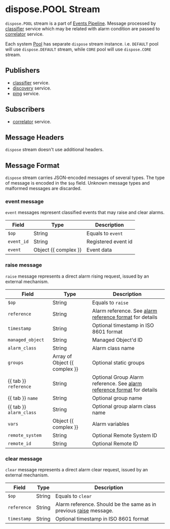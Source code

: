 # dispose.POOL Stream

`dispose.POOL` stream is a part of [Events Pipeline](index.md#events-pipeline).
Message processed by [classifier](../../../admin/reference/services/classifier.md) service which may be related with alarm
condition are passed to [correlator](../../../admin/reference/services/correlator.md) service.

Each system [Pool](../../../user/reference/concepts/pool/index.md) has separate
`dispose` stream instance. i.e. `DEFAULT` pool will use `dispose.DEFAULT` stream,
while `CORE` pool will use `dispose.CORE` stream.

## Publishers

- [classifier](../../../admin/reference/services/classifier.md) service.
- [discovery](../../../admin/reference/services/discovery.md) service.
- [ping](../../../admin/reference/services/ping.md) service.

## Subscribers

- [correlator](../../../admin/reference/services/correlator.md) service.

## Message Headers

`dispose` stream doesn't use additional headers.

## Message Format

`dispose` stream carries JSON-encoded messages of several types. The type of message is encoded
in the `$op` field. Unknown message types and malformed messages are discarded.

### event message

`event` messages represent classified events that may raise and clear alarms.

| Field      | Type                 | Description         |
| ---------- | -------------------- | ------------------- |
| `$op`      | String               | Equals to `event`   |
| `event_id` | String               | Registered event id |
| `event`    | Object {{ complex }} | Event data          |

### raise message
`raise` message represents a direct alarm rising request, issued by an external mechanism.

| Field                   | Type                          | Description                                                                                            |
| ----------------------- | ----------------------------- | ------------------------------------------------------------------------------------------------------ |
| `$op`                   | String                        | Equals to `raise`                                                                                      |
| `reference`             | String                        | Alarm reference. See [alarm reference format](../alarm-reference-format.md) for details                |
| `timestamp`             | String                        | Optional timestamp in ISO 8601 format                                                                  |
| `managed_object`        | String                        | Managed Object'd ID                                                                                    |
| `alarm_class`           | String                        | Alarm class name                                                                                       |
| `groups`                | Array of Object {{ complex }} | Optional static groups                                                                                 |
| {{ tab }} `reference`   | String                        | Optional Group Alarm reference. See [alarm reference format](../alarm-reference-format.md) for details |
| {{ tab }} `name`        | String                        | Optional group name                                                                                    |
| {{ tab }} `alarm_class` | String                        | Optional group alarm class name                                                                        |
| `vars`                  | Object {{ complex }}          | Alarm variables                                                                                        |
| `remote_system`         | String                        | Optional Remote System ID                                                                              |
| `remote_id`             | String                        | Optional Remote ID                                                                                     |

### clear message
`clear` message represents a direct alarm clear request, issued by an external mechanism.

| Field       | Type   | Description                                                                         |
| ----------- | ------ | ----------------------------------------------------------------------------------- |
| `$op`       | String | Equals to `clear`                                                                   |
| `reference` | String | Alarm reference. Should be the same as in previous [raise](#raise-message) message. |
| `timestamp` | String | Optional timestamp in ISO 8601 format                                               |
